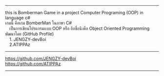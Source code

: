 *******************************************************************************
this is Bomberman Game in a project Computer Programing (OOP) in language c# <br />
เกมนี้ คือเกม BomberMan ในภาษา C#<br />
	&emsp;เป็นการเขียนโปรแกรมเเบบ OOP หรือ อีกชื่อนึงคือ Object Oriented Programming<br />
พัฒนาโดย (GitHub Profile) <br />
	&emsp;1. JENGZY-devBoi <br />
	&emsp;2.ATIPPAz 
*******************************************************************************
https://github.com/JENGZY-devBoi <br />
https://github.com/ATIPPAz
*******************************************************************************
